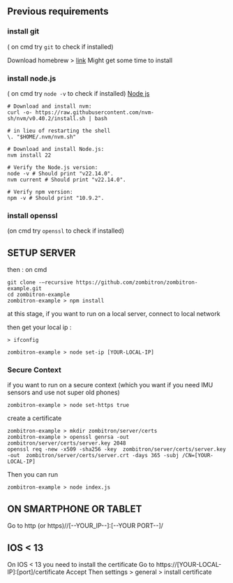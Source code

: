## Previous requirements
### install git 
( on cmd try ```git``` to check if installed)

Download homebrew > [link](https://brew.sh/)
Might get some time to install

### install node.js 
( on cmd try ```node -v``` to check if installed)
[Node js](https://nodejs.org/en/download)

```
# Download and install nvm:
curl -o- https://raw.githubusercontent.com/nvm-sh/nvm/v0.40.2/install.sh | bash

# in lieu of restarting the shell
\. "$HOME/.nvm/nvm.sh"

# Download and install Node.js:
nvm install 22

# Verify the Node.js version:
node -v # Should print "v22.14.0".
nvm current # Should print "v22.14.0".

# Verify npm version:
npm -v # Should print "10.9.2".
```
### install openssl
(on cmd try ```openssl``` to check if installed)

## SETUP SERVER
then : on cmd
```
git clone -–recursive https://github.com/zombitron/zombitron-example.git 
cd zombitron-example
zombitron-example > npm install
```
at this stage, if you want to run on a local server, connect to local network

then get your local ip :

```
> ifconfig
```

```
zombitron-example > node set-ip [YOUR-LOCAL-IP]
```
### Secure Context
if you want to run on a secure context (which you want if you need IMU sensors and use not super old phones)
```
zombitron-example > node set-https true
```

create a certificate
```
zombitron-example > mkdir zombitron/server/certs
zombitron-example > openssl genrsa -out zombitron/server/certs/server.key 2048
openssl req -new -x509 -sha256 -key  zombitron/server/certs/server.key -out  zombitron/server/certs/server.crt -days 365 -subj /CN=[YOUR-LOCAL-IP]
```

Then you can run 
```
zombitron-example > node index.js
```


## ON SMARTPHONE OR TABLET 
Go to http (or https)//[--YOUR_IP--]:[--YOUR PORT--]/

## IOS < 13 
On IOS < 13 you need to install the certificate 
Go to https://[YOUR-LOCAL-IP]:[port]/certificate
Accept 
Then settings > general > install certificate
